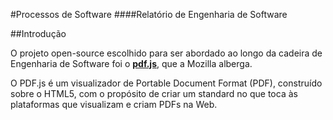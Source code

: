 #Processos de Software
####Relatório de Engenharia de Software

##Introdução

O projeto open-source escolhido para ser abordado ao longo da cadeira de Engenharia de Software foi o 
[**pdf.js**](https://github.com/mozilla/pdf.js), que a Mozilla alberga.

O PDF.js é um visualizador de Portable Document Format (PDF), construído sobre o HTML5, com o propósito de criar um standard no 
que toca às plataformas que visualizam e criam PDFs na Web.


